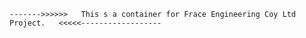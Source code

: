     ------->>>>>>   This s a container for Frace Engineering Coy Ltd Project.   <<<<<------------------
